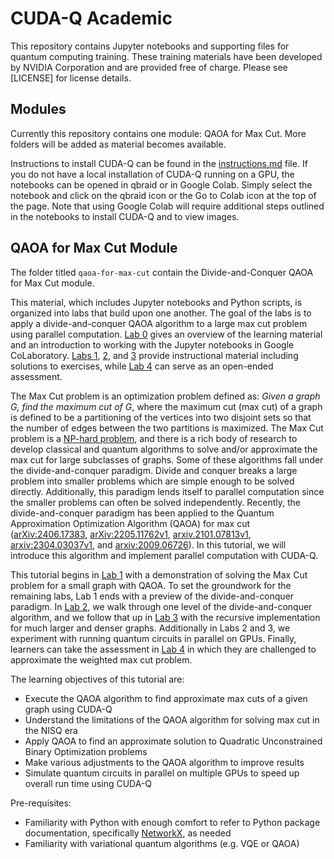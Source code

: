 # CUDA-Q Academic 
This repository contains Jupyter notebooks and supporting files for quantum computing training.  These training materials have been developed by NVIDIA Corporation and are provided free of charge. Please see [LICENSE] for license details.

## Modules
Currently this repository contains one module: QAOA for Max Cut. More folders will be added as material becomes available.

Instructions to install CUDA-Q can be found in the [instructions.md](instructions.md) file. If you do not have a local installation of CUDA-Q running on a GPU, the notebooks can be opened in qbraid or in Google Colab. Simply select the notebook and click on the qbraid icon or the Go to Colab icon at the top of the page. Note that using Google Colab will require additional steps outlined in the notebooks to install CUDA-Q and to view images. 

## QAOA for Max Cut Module
The folder titled `qaoa-for-max-cut` contain the Divide-and-Conquer QAOA for Max Cut module.

This material, which includes Jupyter notebooks and Python scripts, is organized into labs that build upon one another. The goal of the labs is to apply a divide-and-conquer QAOA algorithm to a large max cut problem using parallel computation. [Lab 0](qaoa-for-max-cut/00_StartHere.ipynb) gives an overview of the learning material and an introduction to working with the Jupyter notebooks in Google CoLaboratory. [Labs 1](qaoa-for-max-cut/01_Max-Cut-with-QAOA.ipynb), [2](qaoa-for-max-cut/02_One_level_divide_and_conquer_QAOA.ipynb), and [3](qaoa-for-max-cut/03_Recursive-divide-and-conquer.ipynb) provide instructional material including solutions to exercises, while [Lab 4](qaoa-for-max-cut/04_Assessment.ipynb) can serve as an open-ended assessment.

The Max Cut problem is an optimization problem defined as: *Given a graph G, find the maximum cut of G*, where the maximum cut (max cut) of a graph is defined to be a partitioning of the vertices into two disjoint sets so that the number of edges between the two partitions is maximized. The Max Cut problem is a [NP-hard problem](https://en.wikipedia.org/wiki/NP-hardness), and there is a rich body of research to develop classical and quantum algorithms to solve and/or approximate the max cut for large subclasses of graphs. Some of these algorithms fall under the divide-and-conquer paradigm. Divide and conquer breaks a large problem into smaller problems which are simple enough to be solved directly.  Additionally, this paradigm lends itself to parallel computation since the smaller problems can often be solved independently. Recently, the divide-and-conquer paradigm has been applied to the Quantum Approximation Optimization Algorithm (QAOA) for max cut ([arXiv:2406.17383](https://arxiv.org/abs/2406.17383), [arXiv:2205.11762v1](https://arxiv.org/abs/2205.11762), [arxiv.2101.07813v1](https://arxiv.org/abs/2101.07813), [arxiv:2304.03037v1](https://arxiv.org/abs/2304.03037), and [arxiv:2009.06726](https://arxiv.org/abs/2009.06726)). In this tutorial, we will introduce this algorithm and implement parallel computation with CUDA-Q.
 
This tutorial begins in [Lab 1](qaoa-for-max-cut/01_Max-Cut-with-QAOA.ipynb) with a demonstration of solving the Max Cut problem for a small graph with QAOA. To set the groundwork for the remaining labs, Lab 1 ends with a preview of the divide-and-conquer paradigm. In [Lab 2](qaoa-for-max-cut/02_One_level_divide_and_conquer_QAOA.ipynb), we walk through one level of the divide-and-conquer algorithm, and we follow that up in [Lab 3](qaoa-for-max-cut/03_Recursive-divide-and-conquer.ipynb) with the recursive implementation for much larger and denser graphs. Additionally in Labs 2 and 3, we experiment with running quantum circuits in parallel on GPUs. Finally, learners can take the assessment in [Lab 4](qaoa-for-max-cut/04_Assessment.ipynb) in which they are challenged to approximate the weighted max cut problem. 


The learning objectives of this tutorial are:
* Execute the QAOA algorithm to find approximate max cuts of a given graph using CUDA-Q
* Understand the limitations of the QAOA algorithm for solving max cut in the NISQ era 
* Apply QAOA to find an approximate solution to Quadratic Unconstrained Binary Optimization problems
* Make various adjustments to the QAOA algorithm to improve results
* Simulate quantum circuits in parallel on multiple GPUs to speed up overall run time using CUDA-Q

Pre-requisites:
* Familiarity with Python with enough comfort to refer to Python package documentation, specifically [NetworkX](https://networkx.org/documentation/stable/tutorial.html), as needed
* Familiarity with variational quantum algorithms (e.g. VQE or QAOA)



